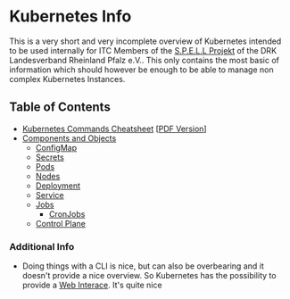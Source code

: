 # Kubernetes Info

This is a very short and very incomplete overview of Kubernetes intended to be used internally for ITC Members of the [S.P.E.L.L Projekt](https://spell-plattform.de/) of the DRK Landesverband Rheinland Pfalz e.V.. This only contains the most basic of information which should however be enough to be able to manage non complex Kubernetes Instances.

## Table of Contents

- [Kubernetes Commands Cheatsheet](./cheatsheet_commands.md) \[[PDF Version](/pdfs/cheatsheet_commands.pdf)]
- [Components and Objects](./components.md.md)
  - [ConfigMap](./yamls.md#configmap)
  - [Secrets](./yamls.md#secrets)
  - [Pods](./yamls.md#pods)
  - [Nodes](./yamls.md#nodes)
  - [Deployment](./yamls.md#deployment)
  - [Service](./yamls.md#service)
  - [Jobs](./yamls.md#jobs)
    - [CronJobs](./yamls.md#cronjobs)
  - [Control Plane](./yamls.md#control-plane)

### Additional Info

- Doing things with a CLI is nice, but can also be overbearing and it doesn't provide a nice overview. So Kubernetes has the possibility to provide a [Web Interace](https://kubernetes.io/docs/tasks/access-application-cluster/web-ui-dashboard/). It's quite nice
